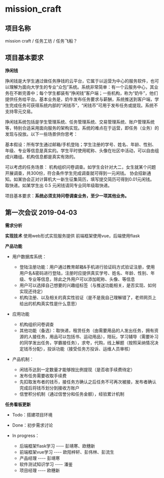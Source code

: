 # mission_craft
## 项目名称
mission craft / 任务工坊 / 任务飞船？

## 项目基本要求
**挣闲钱** 

挣闲钱是大学生通过做任务挣钱的云平台，它属于以运营为中心的服务软件，也可以理解为面向大学生的专业“众包”系统。系统非常简单：有一个云服务中心，其业务在不断完善中；每个学生都装有“挣闲钱”客户端；一些机构，称为“奶牛”，他们提供任务给平台。基本业务是，奶牛发布任务要求与薪酬，系统推送到客户端，学生完成任务可获得系统内部的“闲钱币”，“闲钱币”可用于发布任务或提现。系统不支持零元交易。

挣闲钱系统包括是学生管理系统、任务管理系统、交易管理系统、账户管理系统等，特别合适采用面向服务的架构实现。系统的难点在于运营，即任务（业务）的发现与投放。以下一些场景供你思考：

基本假设：所有学生通过邮箱/手机登陆；学生注册的学号、姓名、年龄、性别、年级、专业等信息是真实的。学生平时使用昵称、头像在社区中活动，可以自由组成兴趣组。机构信息都是真实有效的。

可以考虑的任务场景：
机构组织问卷调查。如学生会针对大二，女生就某个问题开展调查，共300份，符合条件学生完成调查就可得到一元闲钱。
协会招新通知。如某协会正对计算机大一新生征集简历，填写提交简历可得到0.01元闲钱。
取快递。如某学生出 0.5 元闲钱请同专业同年级取快递。

项目基本要求：**系统必须支持问卷调查业务，至少一项其他业务。**

## 第一次会议 2019-04-03
**需求分析**


**实现技术**
使用web形式实现服务提供
前端框架使用vue，后端使用flask

**产品功能**
- 用户数据库系统：
  - 登陆注册功能：用户通过教育邮箱&手机进行验证码方式验证注册，使用用户名&密码进行登陆，注册时应提供真实学号、姓名、年龄、性别、年级、专业等信息，除此之外用户可以添加昵称、头像、等信息
  - 用户可以选择自己想要的兴趣组标签（与推送功能相关，是否实现、如何实现还待定）
  - 机构注册、以及相关的真实性验证（是不是我自己理解错了，老师网页上给出的机构真实性是什么意思）

- 应用功能
  - 机构组织问卷调查
  - 其他功能（备选）：取快递，租赁任务（由需要用品的人发出任务，拥有资源的人接任务，用品可以包括书、运动用品），陪玩，学习辅导（需要补习的同学发出任务，学霸接任务），求夸，代购，线上解题（按照采纳情况决定钱币分配），投诉功能（接受任务方投诉、运维人员审核）

- 产品机制：
  - 闲钱币达到一定数量才能够按比例提现（是否收手续费待定）
  - 发布任务需要收取手续费
  - 先扣取发布者的钱币，接任务方确认之后任务不可再次被接，发布者确认完成后将钱币划分到接收方账户
  - 信誉积分机制（通过信誉分和任务金额），经验累计机制

**任务看板更新**
- Todo：搭建项目环境

- Done：初步需求讨论

- In progress：
  - 后端框架flask学习 ---- 彭靖寒、欧穗新 
  - 前端框架vue学习 ---- 欧阳梓轩、彭伟林、彭流生
  - 产品经理 ---- 彭靖寒
  - 软件测试知识学习 ---- 潘鉴
  - 项目经理 ---- 欧穗新
